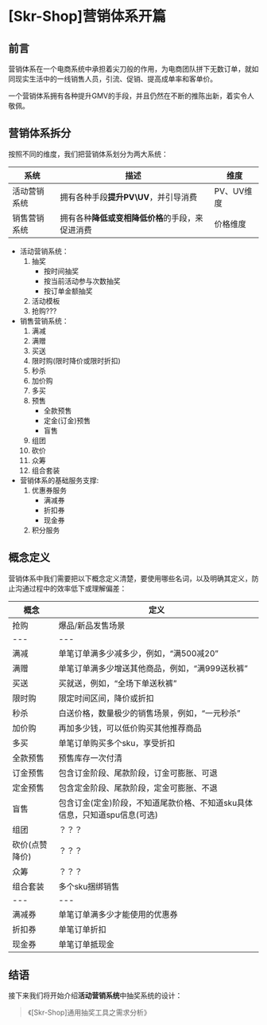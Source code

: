 # [Skr-Shop]营销体系开篇

## 前言

营销体系在一个电商系统中承担着尖刀般的作用，为电商团队拼下无数订单，就如同现实生活中的一线销售人员，引流、促销、提高成单率和客单价。

一个营销体系拥有各种提升GMV的手段，并且仍然在不断的推陈出新，着实令人敬佩。

## 营销体系拆分

按照不同的维度，我们把营销体系划分为两大系统：

系统|描述|维度
---|---|---
活动营销系统|拥有各种手段**提升PV\UV**，并引导消费|PV、UV维度
销售营销系统|拥有各种**降低或变相降低价格**的手段，来促进消费|价格维度

- 活动营销系统：
    1. 抽奖
        + 按时间抽奖
        + 按当前活动参与次数抽奖
        + 按订单金额抽奖
    2. 活动模板
    3. 抢购???
- 销售营销系统：
    1. 满减
    2. 满赠
    3. 买送
    4. 限时购(限时降价或限时折扣)
    5. 秒杀
    6. 加价购
    7. 多买
    8. 预售
        + 全款预售
        + 定金(订金)预售
        + 盲售
    9. 组团
    10. 砍价
    11. 众筹
    12. 组合套装
- 营销体系的基础服务支撑:
    1. 优惠券服务
        + 满减券
        + 折扣券
        + 现金券
    2. 积分服务

## 概念定义

营销体系中我们需要把以下概念定义清楚，要使用哪些名词，以及明确其定义，防止沟通过程中的效率低下或理解偏差：

概念|定义
---|---
抢购|爆品/新品发售场景
---|---
满减|单笔订单满多少减多少，例如，“满500减20”
满赠|单笔订单满多少增送其他商品，例如，“满999送秋裤”
买送|买就送，例如，“全场下单送秋裤”
限时购|限定时间区间，降价或折扣
秒杀|白送价格，数量极少的销售场景，例如，“一元秒杀”
加价购|再加多少钱，可以低价购买其他推荐商品
多买|单笔订单购买多个sku，享受折扣
全款预售|预售库存一次付清
订金预售|包含订金阶段、尾款阶段，订金可膨胀、可退
定金预售|包含定金阶段、尾款阶段，定金可膨胀、不退
盲售|包含订金(定金)阶段，不知道尾款价格、不知道sku具体信息，只知道spu信息(可选)
组团|？？？
砍价(点赞降价)|？？？
众筹|？？？
组合套装|多个sku捆绑销售
---|---
满减券|单笔订单满多少才能使用的优惠券
折扣券|单笔订单折扣
现金券|单笔订单抵现金

## 结语

接下来我们将开始介绍**活动营销系统**中抽奖系统的设计：

> 《[Skr-Shop]通用抽奖工具之需求分析》
